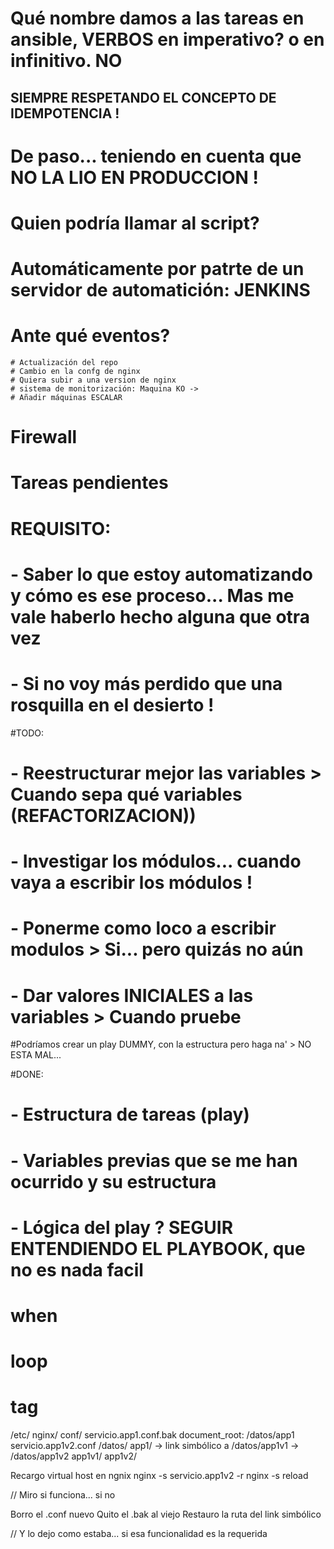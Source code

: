 
# Qué nombre damos a las tareas en ansible, VERBOS en imperativo? o en infinitivo. NO
## SIEMPRE RESPETANDO EL CONCEPTO DE IDEMPOTENCIA !
# De paso... teniendo en cuenta que NO LA LIO EN PRODUCCION !

# Quien podría llamar al script? 
#   Automáticamente por patrte de un servidor de automatición: JENKINS
# Ante qué eventos? 
    # Actualización del repo
    # Cambio en la confg de nginx
    # Quiera subir a una version de nginx
    # sistema de monitorización: Maquina KO -> 
    # Añadir máquinas ESCALAR

# Firewall

# Tareas pendientes
# REQUISITO:
#    - Saber lo que estoy automatizando y cómo es ese proceso... Mas me vale haberlo hecho alguna que otra vez
#    - Si no voy más perdido que una rosquilla en el desierto !

#TODO:
#    - Reestructurar mejor las variables     > Cuando sepa qué variables (REFACTORIZACION))
#    - Investigar los módulos... cuando vaya a escribir los módulos !
#        - Ponerme como loco a escribir modulos  > Si... pero quizás no aún
#    - Dar valores INICIALES a las variables > Cuando pruebe

#Podríamos crear un play DUMMY, con la estructura pero haga na' > NO ESTA MAL...


#DONE:
#    - Estructura de tareas (play)
#    - Variables previas que se me han ocurrido y su estructura
#    - Lógica del play ?         SEGUIR ENTENDIENDO EL PLAYBOOK, que no es nada facil
#        when
#        loop
#        tag



/etc/
    nginx/
            conf/
                    servicio.app1.conf.bak
                        document_root: /datos/app1
                    servicio.app1v2.conf
/datos/
        app1/ -> link simbólico a /datos/app1v1 -> /datos/app1v2
        app1v1/
        app1v2/
    
Recargo virtual host en ngnix
    nginx   -s servicio.app1v2
            -r
    nginx -s reload

// Miro si funciona... si no

Borro el .conf nuevo
Quito el .bak al viejo
Restauro la ruta del link simbólico 

// Y lo dejo como estaba... si esa funcionalidad es la requerida